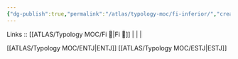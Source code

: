 ```yaml
---
{"dg-publish":true,"permalink":"/atlas/typology-moc/fi-inferior/","created":"","updated":"2023-02-26T16:45:14.302+01:00"}
---
```


Links :: [[ATLAS/Typology MOC/Fi 🔱\|Fi 🔱]] |  |  | 

[[ATLAS/Typology MOC/ENTJ\|ENTJ]]
[[ATLAS/Typology MOC/ESTJ\|ESTJ]]
